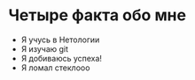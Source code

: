 # Четыре факта обо мне

- Я учусь в Нетологии
- Я изучаю git
- Я добиваюсь успеха!
- Я ломал стеклооо